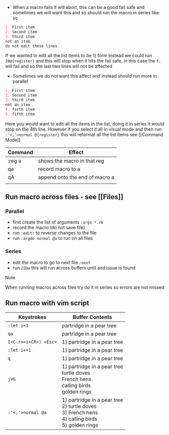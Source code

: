- When a macro fails it will abort, this can be a good fail safe and sometimes we will want this and so should run the macro in series like so
```markdown
1. First item
2. Second item
3. third item
not an item
do not edit these lines
```
If we wanted to edit all the list items to be 1) form instead we could run `20@{register}` and this will stop when it hits the fail safe, in this case the `f.` will fail and so the last two lines will not be affected
- Sometimes we do not want this affect and instead should run more in parallel
```markdown
1. First item
2. Second item
3. third item
not an item
4. forth item
5. fifth item
```
Here you would want to edit all the items in the list, doing it in series it would stop on the 4th line. However if you select it all in visual mode and then run `:'<,'>normal @{register}` this will reformat all the list items
see [[Command Mode]]

| Command | Effect                         |
| ------- | ------------------------------ |
| :reg a  | shows the macro in that reg    |
| qa      | record macro to a              |
| qA      | append onto the end of macro a |
|         |                                |
## Run macro across files - see [[Files]]
### Parallel 
- first create the list of arguments `:args *.rb`
- record the macro (do not save file)
- run `:edit!` to reverse changes to the file
- run `:argdo normal @a` to run on all files
### Series
- edit the macro to go to next file `:next`
- run `22@a` this will run across buffers until and issue is found
>[!NOTE] 
>When running macros across files try do it in series so errors are not missed

## Run macro with vim script
| Keystrokes            | Buffer Contents                                                                                             |
| --------------------- | ----------------------------------------------------------------------------------------------------------- |
| `:let i=1`            | partridge in a pear tree                                                                                    |
| `qa`                  | partridge in a pear tree                                                                                    |
| `I<C-r>=i<CR>) <Esc>` | 1) partridge in a pear tree                                                                                 |
| `:let i+=1`           | 1) partridge in a pear tree                                                                                 |
| `q`                   | 1) partridge in a pear tree                                                                                 |
| `jVG`                 | 1) partridge in a pear tree<br>turtle doves<br>French hens<br>calling birds<br>golden rings                 |
| `:'<,'>normal @a`     | 1) partridge in a pear tree<br>2) turtle doves<br>3) French hens<br>4) calling birds<br>5) golden rings<br> |
